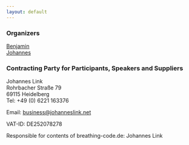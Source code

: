 ```yaml
---
layout: default
---
```

### Organizers

[Benjamin](mailto:benjamin@ambestengestern.de)  
[Johannes](mailto:business@johanneslink.net)  


### Contracting Party for Participants, Speakers and Suppliers

Johannes Link  
Rohrbacher Straße 79  
69115 Heidelberg  
Tel: +49 (0) 6221 163376  

Email: [business@johanneslink.net](mailto:business@johanneslink.net)

VAT-ID: DE252078278

Responsible for contents of breathing-code.de: Johannes Link
